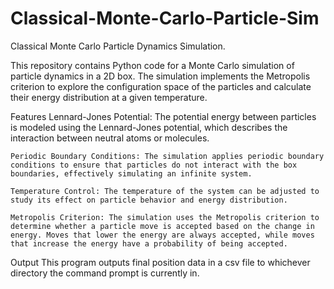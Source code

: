 # Classical-Monte-Carlo-Particle-Sim
Classical Monte Carlo Particle Dynamics Simulation.

This repository contains Python code for a Monte Carlo simulation of particle dynamics in a 2D box. The simulation implements the Metropolis criterion to explore the configuration space of the particles and calculate their energy distribution at a given temperature.

Features
    Lennard-Jones Potential: The potential energy between particles is modeled using the Lennard-Jones potential, which describes the interaction between neutral atoms or molecules.

    Periodic Boundary Conditions: The simulation applies periodic boundary conditions to ensure that particles do not interact with the box boundaries, effectively simulating an infinite system.

    Temperature Control: The temperature of the system can be adjusted to study its effect on particle behavior and energy distribution.

    Metropolis Criterion: The simulation uses the Metropolis criterion to determine whether a particle move is accepted based on the change in energy. Moves that lower the energy are always accepted, while moves that increase the energy have a probability of being accepted.

Output
  This program outputs final position data in a csv file to whichever directory the command prompt is currently in.

